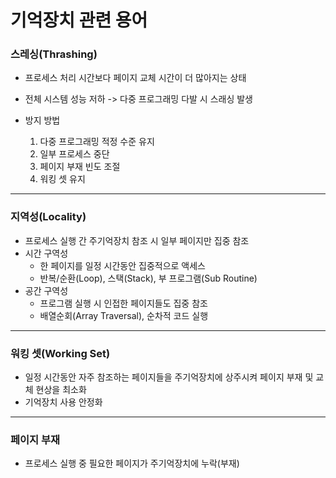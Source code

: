 # 기억장치 관련 용어

### 스레싱(Thrashing)

- 프로세스 처리 시간보다 페이지 교체 시간이 더 많아지는 상태
- 전체 시스템 성능 저하 -> 다중 프로그래밍 다발 시 스래싱 발생
- 방지 방법

  1. 다중 프로그래밍 적정 수준 유지
  2. 일부 프로세스 중단
  3. 페이지 부재 빈도 조절
  4. 워킹 셋 유지

---

### 지역성(Locality)

- 프로세스 실행 간 주기억장치 참조 시 일부 페이지만 집중 참조
- 시간 구역성
  - 한 페이지를 일정 시간동안 집중적으로 액세스
  - 반복/순환(Loop), 스택(Stack), 부 프로그램(Sub Routine)
- 공간 구역성
  - 프로그램 실행 시 인접한 페이지들도 집중 참조
  - 배열순회(Array Traversal), 순차적 코드 실행

---

### 워킹 셋(Working Set)

- 일정 시간동안 자주 참조하는 페이지들을 주기억장치에 상주시켜 페이지 부재 및 교체 현상을 최소화
- 기억장치 사용 안정화

---

### 페이지 부재

- 프로세스 실행 중 필요한 페이지가 주기억장치에 누락(부재)
